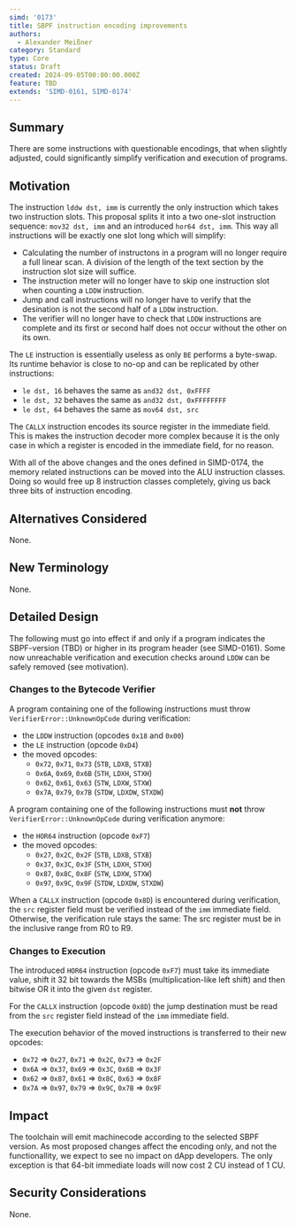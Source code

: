 ```yaml
---
simd: '0173'
title: SBPF instruction encoding improvements
authors:
  - Alexander Meißner
category: Standard
type: Core
status: Draft
created: 2024-09-05T00:00:00.000Z
feature: TBD
extends: 'SIMD-0161, SIMD-0174'
---
```


## Summary

There are some instructions with questionable encodings, that when slightly
adjusted, could significantly simplify verification and execution of programs.

## Motivation

The instruction `lddw dst, imm` is currently the only instruction which takes
two instruction slots. This proposal splits it into a two one-slot instruction
sequence: `mov32 dst, imm` and an introduced `hor64 dst, imm`. This way all
instructions will be exactly one slot long which will simplify:

- Calculating the number of instructons in a program will no longer require a
full linear scan. A division of the length of the text section by the
instruction slot size will suffice.
- The instruction meter will no longer have to skip one instruction slot when
counting a `LDDW` instruction.
- Jump and call instructions will no longer have to verify that the desination
is not the second half of a `LDDW` instruction.
- The verifier will no longer have to check that `LDDW` instructions are
complete and its first or second half does not occur without the other on its
own.

The `LE` instruction is essentially useless as only `BE` performs a byte-swap.
Its runtime behavior is close to no-op and can be replicated by other
instructions:

- `le dst, 16` behaves the same as `and32 dst, 0xFFFF`
- `le dst, 32` behaves the same as `and32 dst, 0xFFFFFFFF`
- `le dst, 64` behaves the same as `mov64 dst, src`

The `CALLX` instruction encodes its source register in the immediate field.
This is makes the instruction decoder more complex because it is the only case
in which a register is encoded in the immediate field, for no reason.

With all of the above changes and the ones defined in SIMD-0174, the memory
related instructions can be moved into the ALU instruction classes. Doing so
would free up 8 instruction classes completely, giving us back three bits of
instruction encoding.

## Alternatives Considered

None.

## New Terminology

None.

## Detailed Design

The following must go into effect if and only if a program indicates the
SBPF-version (TBD) or higher in its program header (see SIMD-0161). Some now
unreachable verification and execution checks around `LDDW` can be safely
removed (see motivation).

### Changes to the Bytecode Verifier

A program containing one of the following instructions must throw
`VerifierError::UnknownOpCode` during verification:

- the `LDDW` instruction (opcodes `0x18` and `0x00`)
- the `LE` instruction (opcode `0xD4`)
- the moved opcodes:
  - `0x72`, `0x71`, `0x73` (`STB`, `LDXB`, `STXB`)
  - `0x6A`, `0x69`, `0x6B` (`STH`, `LDXH`, `STXH`)
  - `0x62`, `0x61`, `0x63` (`STW`, `LDXW`, `STXW`)
  - `0x7A`, `0x79`, `0x7B` (`STDW`, `LDXDW`, `STXDW`)

A program containing one of the following instructions must **not** throw
`VerifierError::UnknownOpCode` during verification anymore:

- the `HOR64` instruction (opcode `0xF7`)
- the moved opcodes:
  - `0x27`, `0x2C`, `0x2F` (`STB`, `LDXB`, `STXB`)
  - `0x37`, `0x3C`, `0x3F` (`STH`, `LDXH`, `STXH`)
  - `0x87`, `0x8C`, `0x8F` (`STW`, `LDXW`, `STXW`)
  - `0x97`, `0x9C`, `0x9F` (`STDW`, `LDXDW`, `STXDW`)

When a `CALLX` instruction (opcode `0x8D`) is encountered during verification,
the `src` register field must be verified instead of the `imm` immediate field.
Otherwise, the verification rule stays the same: The src register must be in
the inclusive range from R0 to R9.

### Changes to Execution

The introduced `HOR64` instruction (opcode `0xF7`) must take its immediate
value, shift it 32 bit towards the MSBs (multiplication-like left shift) and
then bitwise OR it into the given `dst` register.

For the `CALLX` instruction (opcode `0x8D`) the jump destination must be read
from the `src` register field instead of the `imm` immediate field.

The execution behavior of the moved instructions is transferred to their new
opcodes:

- `0x72` => `0x27`, `0x71` => `0x2C`, `0x73` => `0x2F`
- `0x6A` => `0x37`, `0x69` => `0x3C`, `0x6B` => `0x3F`
- `0x62` => `0x87`, `0x61` => `0x8C`, `0x63` => `0x8F`
- `0x7A` => `0x97`, `0x79` => `0x9C`, `0x7B` => `0x9F`

## Impact

The toolchain will emit machinecode according to the selected SBPF version.
As most proposed changes affect the encoding only, and not the functionallity,
we expect to see no impact on dApp developers. The only exception is that
64-bit immediate loads will now cost 2 CU instead of 1 CU.

## Security Considerations

None.
